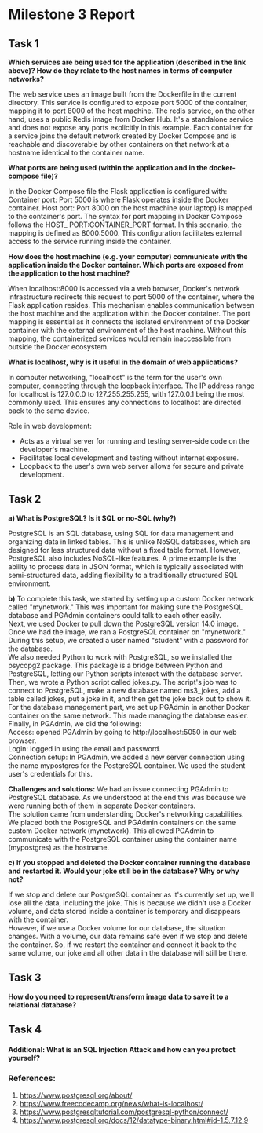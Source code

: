 # Milestone 3 Report

## Task 1

**Which services are being used for the application (described in the link above)? How do they relate to the host names in terms of computer networks?**  

The web service uses an image built from the Dockerfile in the current directory. This service is configured to expose port 5000 of the container, mapping it to port 8000 of the host machine​​.
The redis service, on the other hand, uses a public Redis image from Docker Hub. It's a standalone service and does not expose any ports explicitly in this example.
Each container for a service joins the default network created by Docker Compose and is reachable and discoverable by other containers on that network at a hostname identical to the container name​.

**What ports are being used (within the application and in the docker-compose file)?**  

In the Docker Compose file  the Flask application is configured with:
Container port: Port 5000 is where Flask operates inside the Docker container. 
Host port: Port 8000 on the host machine (our laptop) is mapped to the container's port. 
The syntax for port mapping in Docker Compose follows the HOST_ PORT:CONTAINER_PORT format. In this scenario, the mapping is defined as 8000:5000. This configuration facilitates external access to the service running inside the container.
 

**How does the host machine (e.g. your computer) communicate with the application inside the Docker container. Which ports are exposed from the application to the host machine?**  

When localhost:8000 is accessed via a web browser, Docker's network infrastructure redirects this request to port 5000 of the container, where the Flask application resides. This mechanism enables communication between the host machine and the application within the Docker container. The port mapping is essential as it connects the isolated environment of the Docker container with the external environment of the host machine. Without this mapping, the containerized services would remain inaccessible from outside the Docker ecosystem.

**What is localhost, why is it useful in the domain of web applications?**

In computer networking, "localhost" is the term for the user's own computer, connecting through the loopback interface. The IP address range for localhost is 127.0.0.0 to 127.255.255.255, with 127.0.0.1 being the most commonly used. This ensures any connections to localhost are directed back to the same device.

Role in web development:
* Acts as a virtual server for running and testing server-side code on the developer's machine.
* Facilitates local development and testing without internet exposure.
* Loopback to the user's own web server allows for secure and private development.

## Task 2

**a) What is PostgreSQL? Is it SQL or no-SQL (why?)**  

PostgreSQL is an SQL database, using SQL for data management and organizing data in linked tables. This is unlike NoSQL databases, which are designed for less structured data without a fixed table format. However, PostgreSQL also includes NoSQL-like features. A prime example is the ability to process data in JSON format, which is typically associated with semi-structured data, adding flexibility to a traditionally structured SQL environment.

**b)**
To complete this task, we started by setting up a custom Docker network called "mynetwork." This was important for making sure the PostgreSQL database and PGAdmin containers could talk to each other easily.  
Next, we used Docker to pull down the PostgreSQL version 14.0 image. Once we had the image, we ran a PostgreSQL container on "mynetwork." During this setup, we created a user named "student" with a password for the database.  
We also needed Python to work with PostgreSQL, so we installed the psycopg2 package. This package is a bridge between Python and PostgreSQL, letting our Python scripts interact with the database server.  
Then, we wrote a Python script called jokes.py. The script's job was to connect to PostgreSQL, make a new database named ms3_jokes, add a table called jokes, put a joke in it, and then get the joke back out to show it.  
For the database management part, we set up PGAdmin in another Docker container on the same network. This made managing the database easier.  
Finally, in PGAdmin, we did the following:  
Access: opened PGAdmin by going to http://localhost:5050 in our web browser.  
Login: logged in using the email  and password.  
Connection setup: In PGAdmin, we added a new server connection using the name mypostgres for the PostgreSQL container. We used the student user's credentials for this.  

**Challenges and solutions:**
We had  an issue connecting PGAdmin to PostgreSQL database. As we understood at the end this was because we were running both of them in separate Docker containers.  
The solution came from understanding Docker's networking capabilities. We placed both the PostgreSQL and PGAdmin containers on the same custom Docker network (mynetwork). This allowed PGAdmin to communicate with the PostgreSQL container using the container name (mypostgres) as the hostname. 

**c) If you stopped and deleted the Docker container running the database and restarted it. Would your joke still be in the database? Why or why not?**  

If we stop and delete our PostgreSQL container as it's currently set up, we'll lose all the data, including the joke. This is because we didn't use a Docker volume, and data stored inside a container is temporary and disappears with the container.  
However, if we use a Docker volume for our database, the situation changes. With a volume, our data remains safe even if we stop and delete the container. So, if we restart the container and connect it back to the same volume, our joke and all other data in the database will still be there.

## Task 3

**How do you need to represent/transform image data to save it to a relational database?**  

## Task 4

#### Additional: What is an SQL Injection Attack and how can you protect yourself?

### References:

1. https://www.postgresql.org/about/
2. https://www.freecodecamp.org/news/what-is-localhost/
3. https://www.postgresqltutorial.com/postgresql-python/connect/
4. https://www.postgresql.org/docs/12/datatype-binary.html#id-1.5.7.12.9

